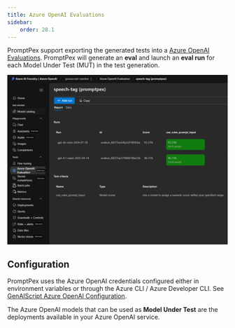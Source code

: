 ```yaml
---
title: Azure OpenAI Evaluations
sidebar:
    order: 28.1
---
```


PromptPex support exporting the generated tests into a [Azure OpenAI Evaluations](https://learn.microsoft.com/en-us/azure/ai-services/openai/how-to/evaluations?tabs=question-eval-input).
PromptPex will generate an **eval** and launch an **eval run** for each Model Under Test (MUT) in the test generation.

![Screenshot of the Azure AI Foundry platform showing evaluation results for a project named "speech-tag (promptpex)." Two model runs are listed: "gpt-4o-mini-2024-07-18" with a score of 93.33% and "gpt-4.1-nano-2025-04-14" with a score of 96.15%. Both runs display green status boxes indicating the number of tests passed. The left sidebar shows navigation options like Home, Model catalog, Chat, Images, and Azure OpenAI Evaluation.](azure-openai-evals.png)

## Configuration

PromptPex uses the Azure OpenAI credentials configured either in environment variables
or through the Azure CLI / Azure Developer CLI. See [GenAIScript Azure OpenAI Configuration](https://microsoft.github.io/genaiscript/configuration/azure-openai/).

The Azure OpenAI models that can be used as **Model Under Test** are the deployments available in your Azure OpenAI service.
